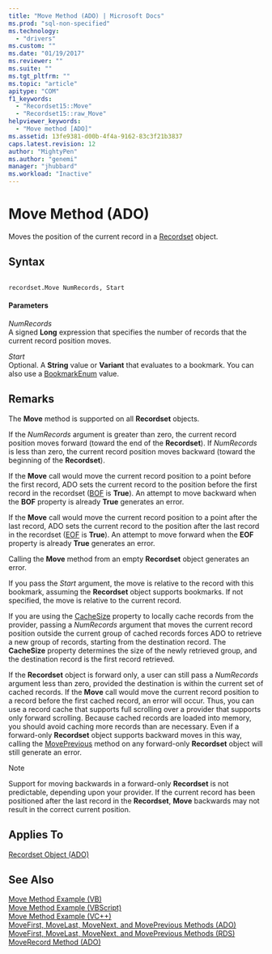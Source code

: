 ```yaml
---
title: "Move Method (ADO) | Microsoft Docs"
ms.prod: "sql-non-specified"
ms.technology:
  - "drivers"
ms.custom: ""
ms.date: "01/19/2017"
ms.reviewer: ""
ms.suite: ""
ms.tgt_pltfrm: ""
ms.topic: "article"
apitype: "COM"
f1_keywords: 
  - "Recordset15::Move"
  - "Recordset15::raw_Move"
helpviewer_keywords: 
  - "Move method [ADO]"
ms.assetid: 13fe9381-d00b-4f4a-9162-83c3f21b3837
caps.latest.revision: 12
author: "MightyPen"
ms.author: "genemi"
manager: "jhubbard"
ms.workload: "Inactive"
---
```

# Move Method (ADO)
Moves the position of the current record in a [Recordset](../../../ado/reference/ado-api/recordset-object-ado.md) object.  
  
## Syntax  
  
```  
  
recordset.Move NumRecords, Start  
```  
  
#### Parameters  
 *NumRecords*  
 A signed **Long** expression that specifies the number of records that the current record position moves.  
  
 *Start*  
 Optional. A **String** value or **Variant** that evaluates to a bookmark. You can also use a [BookmarkEnum](../../../ado/reference/ado-api/bookmarkenum.md) value.  
  
## Remarks  
 The **Move** method is supported on all **Recordset** objects.  
  
 If the *NumRecords* argument is greater than zero, the current record position moves forward (toward the end of the **Recordset**). If *NumRecords* is less than zero, the current record position moves backward (toward the beginning of the **Recordset**).  
  
 If the **Move** call would move the current record position to a point before the first record, ADO sets the current record to the position before the first record in the recordset ([BOF](../../../ado/reference/ado-api/bof-eof-properties-ado.md) is **True**). An attempt to move backward when the **BOF** property is already **True** generates an error.  
  
 If the **Move** call would move the current record position to a point after the last record, ADO sets the current record to the position after the last record in the recordset ([EOF](../../../ado/reference/ado-api/bof-eof-properties-ado.md) is **True**). An attempt to move forward when the **EOF** property is already **True** generates an error.  
  
 Calling the **Move** method from an empty **Recordset** object generates an error.  
  
 If you pass the *Start* argument, the move is relative to the record with this bookmark, assuming the **Recordset** object supports bookmarks. If not specified, the move is relative to the current record.  
  
 If you are using the [CacheSize](../../../ado/reference/ado-api/cachesize-property-ado.md) property to locally cache records from the provider, passing a *NumRecords* argument that moves the current record position outside the current group of cached records forces ADO to retrieve a new group of records, starting from the destination record. The **CacheSize** property determines the size of the newly retrieved group, and the destination record is the first record retrieved.  
  
 If the **Recordset** object is forward only, a user can still pass a *NumRecords* argument less than zero, provided the destination is within the current set of cached records. If the **Move** call would move the current record position to a record before the first cached record, an error will occur. Thus, you can use a record cache that supports full scrolling over a provider that supports only forward scrolling. Because cached records are loaded into memory, you should avoid caching more records than are necessary. Even if a forward-only **Recordset** object supports backward moves in this way, calling the [MovePrevious](../../../ado/reference/ado-api/movefirst-movelast-movenext-and-moveprevious-methods-ado.md) method on any forward-only **Recordset** object will still generate an error.  
  
> [!NOTE]
>  Support for moving backwards in a forward-only **Recordset** is not predictable, depending upon your provider. If the current record has been positioned after the last record in the **Recordset**, **Move** backwards may not result in the correct current position.  
  
## Applies To  
 [Recordset Object (ADO)](../../../ado/reference/ado-api/recordset-object-ado.md)  
  
## See Also  
 [Move Method Example (VB)](../../../ado/reference/ado-api/move-method-example-vb.md)   
 [Move Method Example (VBScript)](../../../ado/reference/ado-api/move-method-example-vbscript.md)   
 [Move Method Example (VC++)](../../../ado/reference/ado-api/move-method-example-vc.md)   
 [MoveFirst, MoveLast, MoveNext, and MovePrevious Methods (ADO)](../../../ado/reference/ado-api/movefirst-movelast-movenext-and-moveprevious-methods-ado.md)   
 [MoveFirst, MoveLast, MoveNext, and MovePrevious Methods (RDS)](../../../ado/reference/rds-api/movefirst-movelast-movenext-and-moveprevious-methods-rds.md)   
 [MoveRecord Method (ADO)](../../../ado/reference/ado-api/moverecord-method-ado.md)
